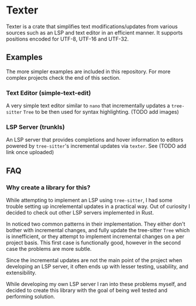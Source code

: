 # Texter
Texter is a crate that simplifies text modifications/updates from various sources such as an LSP and text editor in an efficient manner. It supports positions encoded for UTF-8, UTF-16 and UTF-32.

## Examples
The more simpler examples are included in this repository. For more complex projects check the end of this section.

### Text Editor (simple-text-edit)
A very simple text editor similar to `nano` that incrementally updates a `tree-sitter` `Tree` to be then used for syntax highlighting.
(TODO add images)

### LSP Server (trunkls)
An LSP server that provides completions and hover information to editors powered by `tree-sitter`'s incremental updates via `texter`.
See (TODO add link once uploaded)

## FAQ
### Why create a library for this?
While attempting to implement an LSP using `tree-sitter`, I had some trouble setting up increlemental updates in a practical way. Out of curiosity I decided to check out other LSP servers implemented in Rust.

In noticed two common patterns in their implementation. They either don't bother with incremental changes, and fully update the tree-sitter `Tree` which is innefficient, or they attempt to implement incremental changes on a per project basis. This first case is functionally good, however in the second case the problems are more subtle.

Since the incremental updates are not the main point of the project when developing an LSP server, it often ends up with lesser testing, usability, and extensibility.

While developing my own LSP server I ran into these problems myself, and decided to create this library with the goal of being well tested and performing solution.
